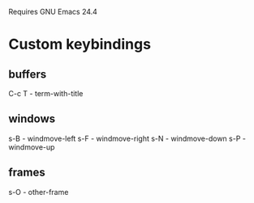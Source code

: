 Requires GNU Emacs 24.4

Custom keybindings
==================

buffers
-------
C-c T - term-with-title

windows
-------
s-B - windmove-left
s-F - windmove-right
s-N - windmove-down
s-P - windmove-up

frames
------
s-O - other-frame
